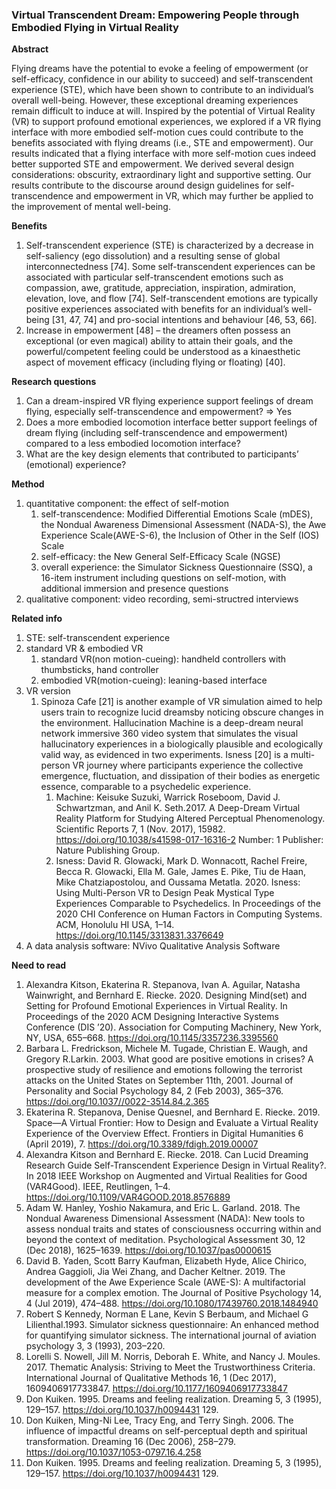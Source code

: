 ### Virtual Transcendent Dream: Empowering People through Embodied Flying in Virtual Reality

**Abstract**

Flying dreams have the potential to evoke a feeling of empowerment (or self-efficacy, confidence in our ability to succeed) and self-transcendent experience (STE), which have been shown to contribute to an individual’s overall well-being. However, these exceptional dreaming experiences remain difficult to induce at will. Inspired by the potential of Virtual Reality (VR) to support profound emotional experiences, we explored if a VR flying interface with more embodied self-motion cues could contribute to the benefits associated with flying dreams (i.e., STE and empowerment). Our results indicated that a flying interface with more self-motion cues indeed better supported STE and empowerment. We derived several design considerations: obscurity, extraordinary light and supportive setting. Our results contribute to the discourse around design guidelines for self-transcendence and empowerment in VR, which may further be applied to the improvement of mental well-being.

**Benefits**
1. Self-transcendent experience (STE) is characterized by a decrease in self-saliency (ego dissolution) and a resulting sense of global interconnectedness [74]. Some self-transcendent experiences can be associated with particular self-transcendent emotions such as compassion, awe, gratitude, appreciation, inspiration, admiration, elevation, love, and flow [74]. Self-transcendent emotions are typically positive experiences associated with benefits for an individual’s well-being [31, 47, 74] and pro-social intentions and behaviour [46, 53, 66].
2. Increase in empowerment [48] – the dreamers often possess an exceptional (or even magical) ability to attain their goals, and the powerful/competent feeling could be understood as a kinaesthetic aspect of movement efficacy (including flying or floating) [40].

**Research questions**
1. Can a dream-inspired VR flying experience support feelings of dream flying, especially self-transcendence and empowerment? => Yes
2. Does a more embodied locomotion interface better support feelings of dream flying (including self-transcendence and empowerment) compared to a less embodied locomotion interface?
3. What are the key design elements that contributed to
participants’ (emotional) experience?

**Method**
1. quantitative component: the effect of self-motion
    1. self-transcendence: Modified Differential Emotions Scale (mDES), the Nondual Awareness Dimensional Assessment (NADA-S), the Awe Experience Scale(AWE-S-6), the Inclusion of Other in the Self (IOS) Scale
    2. self-efficacy: the New General Self-Efficacy Scale (NGSE)
    3. overall experience: the Simulator Sickness Questionnaire (SSQ), a 16-item instrument including questions on self-motion, with additional immersion and presence questions
2. qualitative component: video recording, semi-structred interviews

**Related info**
1. STE: self-transcendent experience
2. standard VR & embodied VR 
    1. standard VR(non motion-cueing): handheld controllers with thumbsticks, hand controller
    2. embodied VR(motion-cueing): leaning-based interface
3. VR version
    1. Spinoza Cafe [21] is another example of VR simulation aimed to help users train to recognize lucid dreamsby noticing obscure changes in the environment.
    Hallucination
    Machine is a deep-dream neural network immersive 360 video system that simulates the visual hallucinatory experiences in a biologically plausible and ecologically valid way, as evidenced in two experiments. Isness [20] is a multi-person VR journey where participants experience the collective emergence, fluctuation, and dissipation of their bodies as energetic essence, comparable to a psychedelic experience.
        1. Machine: Keisuke Suzuki, Warrick Roseboom, David J. Schwartzman, and Anil K. Seth.2017. A Deep-Dream Virtual Reality Platform for Studying Altered Perceptual Phenomenology. Scientific Reports 7, 1 (Nov. 2017), 15982. https://doi.org/10.1038/s41598-017-16316-2 Number: 1 Publisher: Nature Publishing Group.
        2. Isness: David R. Glowacki, Mark D. Wonnacott, Rachel Freire, Becca R. Glowacki, Ella M. Gale, James E. Pike, Tiu de Haan, Mike Chatziapostolou, and Oussama Metatla. 2020. Isness: Using Multi-Person VR to Design Peak Mystical Type Experiences Comparable to Psychedelics. In Proceedings of the 2020 CHI Conference on Human Factors in Computing Systems. ACM, Honolulu HI USA, 1–14. https://doi.org/10.1145/3313831.3376649
5. A data analysis software: NVivo Qualitative Analysis Software


**Need to read**
1. Alexandra Kitson, Ekaterina R. Stepanova, Ivan A. Aguilar, Natasha Wainwright, and Bernhard E. Riecke. 2020. Designing Mind(set) and Setting for Profound Emotional Experiences in Virtual Reality. In Proceedings of the 2020 ACM Designing Interactive Systems Conference (DIS ’20). Association for Computing Machinery, New York, NY, USA, 655–668. https://doi.org/10.1145/3357236.3395560
2. Barbara L. Fredrickson, Michele M. Tugade, Christian E. Waugh, and Gregory R.Larkin. 2003. What good are positive emotions in crises? A prospective study of resilience and emotions following the terrorist attacks on the United States on September 11th, 2001. Journal of Personality and Social Psychology 84, 2 (Feb 2003), 365–376. https://doi.org/10.1037//0022-3514.84.2.365
3. Ekaterina R. Stepanova, Denise Quesnel, and Bernhard E. Riecke. 2019. Space—A Virtual Frontier: How to Design and Evaluate a Virtual Reality Experience of the Overview Effect. Frontiers in Digital Humanities 6 (April 2019), 7. https://doi.org/10.3389/fdigh.2019.00007
4. Alexandra Kitson and Bernhard E. Riecke. 2018. Can Lucid Dreaming Research Guide Self-Transcendent Experience Design in Virtual Reality?. In 2018 IEEE Workshop on Augmented and Virtual Realities for Good (VAR4Good). IEEE, Reutlingen, 1–4. https://doi.org/10.1109/VAR4GOOD.2018.8576889
5. Adam W. Hanley, Yoshio Nakamura, and Eric L. Garland. 2018. The Nondual Awareness Dimensional Assessment (NADA): New tools to assess nondual traits and states of consciousness occurring within and beyond the context of meditation. Psychological Assessment 30, 12 (Dec 2018), 1625–1639. https://doi.org/10.1037/pas0000615
6. David B. Yaden, Scott Barry Kaufman, Elizabeth Hyde, Alice Chirico, Andrea Gaggioli, Jia Wei Zhang, and Dacher Keltner. 2019. The development of the Awe Experience Scale (AWE-S): A multifactorial measure for a complex emotion. The Journal of Positive Psychology 14, 4 (Jul 2019), 474–488. https://doi.org/10.1080/17439760.2018.1484940
7. Robert S Kennedy, Norman E Lane, Kevin S Berbaum, and Michael G Lilienthal.1993. Simulator sickness questionnaire: An enhanced method for quantifying simulator sickness. The international journal of aviation psychology 3, 3 (1993), 203–220.
8. Lorelli S. Nowell, Jill M. Norris, Deborah E. White, and Nancy J. Moules. 2017. Thematic Analysis: Striving to Meet the Trustworthiness Criteria. International Journal of Qualitative Methods 16, 1 (Dec 2017), 1609406917733847. https://doi.org/10.1177/1609406917733847
9. Don Kuiken. 1995. Dreams and feeling realization. Dreaming 5, 3 (1995), 129–157. https://doi.org/10.1037/h0094431 129.
10. Don Kuiken, Ming-Ni Lee, Tracy Eng, and Terry Singh. 2006. The influence of impactful dreams on self-perceptual depth and spiritual transformation. Dreaming 16 (Dec 2006), 258–279. https://doi.org/10.1037/1053-0797.16.4.258
11. Don Kuiken. 1995. Dreams and feeling realization. Dreaming 5, 3 (1995), 129–157. https://doi.org/10.1037/h0094431 129.